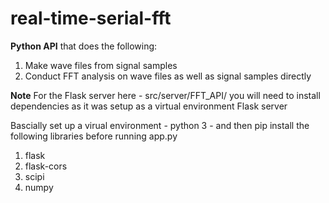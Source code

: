 # real-time-serial-fft

__Python API__ that does the following:
1. Make wave files from signal samples
2. Conduct FFT analysis on wave files as well as signal samples directly

__Note__
For the Flask server here - src/server/FFT_API/ you will need to install dependencies as it was setup as a virtual environment Flask server

Bascially set up a virual environment - python 3 - and then pip install the following libraries before running app.py
1. flask
2. flask-cors
3. scipi
4. numpy 
